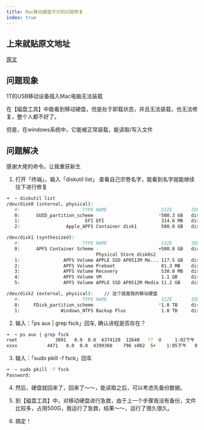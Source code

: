 ```yaml
---
title: Mac移动硬盘不识别问题修复
index: true
---
```


## 上来就贴原文地址
[原文](https://zhuanlan.zhihu.com/p/346106923)

## 问题现象
1T的USB移动设备插入Mac电脑无法装载

在【磁盘工具】中能看到移动硬盘，但是处于卸载状态，并且无法装载，也无法修复，整个人都不好了。

但是，在windows系统中，它能被正常装载，能读取/写入文件

## 问题解决

感谢大佬的命令。让我重获新生

1. 打开「终端」，输入「diskutil list」 查看自己宗卷名字，能看到名字就能继续往下进行修复
``` bash
➜  ~ diskutil list
/dev/disk0 (internal, physical):
   #:                       TYPE NAME                    SIZE       IDENTIFIER
   0:      GUID_partition_scheme                        *500.3 GB   disk0
   1:                        EFI EFI                     314.6 MB   disk0s1
   2:                 Apple_APFS Container disk1         500.0 GB   disk0s2

/dev/disk1 (synthesized):
   #:                       TYPE NAME                    SIZE       IDENTIFIER
   0:      APFS Container Scheme -                      +500.0 GB   disk1
                                 Physical Store disk0s2
   1:                APFS Volume APPLE SSD AP0512M Me... 117.5 GB   disk1s1
   2:                APFS Volume Preboot                 81.3 MB    disk1s2
   3:                APFS Volume Recovery                530.0 MB   disk1s3
   4:                APFS Volume VM                      1.1 GB     disk1s4
   5:                APFS Volume APPLE SSD AP0512M Media 11.2 GB    disk1s5

/dev/disk2 (external, physical):    // 这个就是我的移动硬盘
   #:                       TYPE NAME                    SIZE       IDENTIFIER
   0:     FDisk_partition_scheme                        *1.0 TB     disk2
   1:               Windows_NTFS Backup Plus             1.0 TB     disk2s1
```

2. 输入：「ps aux | grep fsck」回车, 确认进程是否存在？
``` bash
➜  ~ ps aux | grep fsck 
root              3891   0.9  0.0  6374120  12640   ??  U     1:02下午   0:02.45 /System/Library/Filesystems/exfat.fs/Contents/Resources/./fsck_exfat -y /dev/rdisk2s1
xxxx           4471   0.0  0.0  4399360    796 s002  S+    1:05下午   0:00.00 grep --color=auto --exclude-dir=.bzr --exclude-dir=CVS --exclude-dir=.git --exclude-dir=.hg --exclude-dir=.svn --exclude-dir=.idea --exclude-dir=.tox fsck
```

3. 输入：「sudo pkill -f fsck」回车
``` bash
➜  ~ sudo pkill -f fsck
Password:
```

4. 然后，硬盘就回来了，回来了～～，能读取之后，可以考虑先备份数据。

5. 到【磁盘工具】中，对移动硬盘进行急救，由于上一个步骤我没有备份，文件比较多，占用500G，我运行了急救，结果～～，运行了很久很久。

6. 搞定！